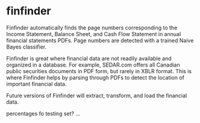 # finfinder

Finfinder automatically finds the page numbers corresponding to the Income Statement, Balance Sheet, and Cash Flow Statement in annual financial statements PDFs. Page numbers are detected with a trained Naive Bayes classifier.

Finfinder is great where financial data are not readily available and organized in a database. For example, SEDAR.com offers all Canadian public securities documents in PDF form, but rarely in XBLR format. This is where Finfinder helps by parsing through PDFs to detect the location of important financial data. 

Future versions of Finfinder will extract, transform, and load the financial data.


percentages fo testing set? ...
